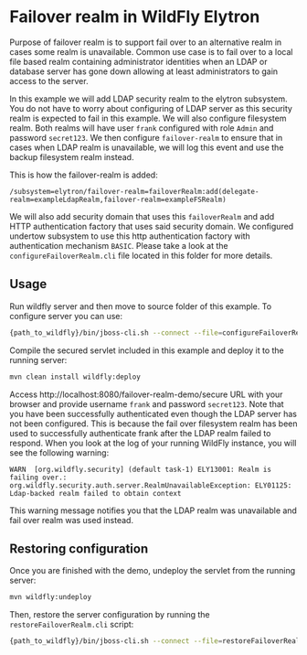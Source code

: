 # Failover realm in WildFly Elytron

Purpose of failover realm is to support fail over to an alternative realm in cases some realm is unavailable.
Common use case is to fail over to a local file based realm containing administrator identities when an LDAP or database server has gone down allowing at least administrators to gain access to the server.

In this example we will add LDAP security realm to the elytron subsystem. You do not have to worry about configuring of LDAP server as this security realm is expected to fail in this example.
We will also configure filesystem realm. Both realms will have user `frank` configured with role `Admin` and password `secret123`.
We then configure `failover-realm` to ensure that in cases when LDAP realm is unavailable, we will log this event and use the backup filesystem realm instead.

This is how the failover-realm is added:

```
/subsystem=elytron/failover-realm=failoverRealm:add(delegate-realm=exampleLdapRealm,failover-realm=exampleFSRealm)
```

We will also add security domain that uses this `failoverRealm` and add HTTP authentication factory that uses said security domain. 
We configured undertow subsystem to use this http authentication factory with authentication mechanism `BASIC`.
Please take a look at the `configureFailoverRealm.cli` file located in this folder for more details.

## Usage

Run wildfly server and then move to source folder of this example. To configure server you can use:

```bash
{path_to_wildfly}/bin/jboss-cli.sh --connect --file=configureFailoverRealm.cli
```

Compile the secured servlet included in this example and deploy it to the running server:

```bash
mvn clean install wildfly:deploy
```

Access http://localhost:8080/failover-realm-demo/secure URL with your browser and provide username `frank` and password `secret123`.
Note that you have been successfully authenticated even though the LDAP server has not been configured. 
This is because the fail over filesystem realm has been used to successfully authenticate frank after the LDAP realm failed to respond.
When you look at the log of your running WildFly instance, you will see the following warning:

```
WARN  [org.wildfly.security] (default task-1) ELY13001: Realm is failing over.: org.wildfly.security.auth.server.RealmUnavailableException: ELY01125: Ldap-backed realm failed to obtain context
```

This warning message notifies you that the LDAP realm was unavailable and fail over realm was used instead.

## Restoring configuration

Once you are finished with the demo, undeploy the servlet from the running server:

```bash
mvn wildfly:undeploy
```

Then, restore the server configuration by running the `restoreFailoverRealm.cli` script:

```bash
{path_to_wildfly}/bin/jboss-cli.sh --connect --file=restoreFailoverRealm.cli
```
